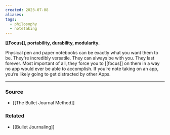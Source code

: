 ```yaml
---
created: 2023-07-08
aliases: 
tags:
  - philosophy
  - notetaking
---
```

**[[Focus]], portability, durability, modularity.**

Physical pen and paper notebooks can be exactly what you want them to be. They're incredibly versatile. They can always be with you. They last forever. Most important of all, they force you to [[focus]] on them in a way no app would ever be able to accomplish. If you’re note taking on an app, you’re likely going to get distracted by other Apps.

---

### Source
- [[The Bullet Journal Method]]

### Related
- [[Bullet Journaling]]